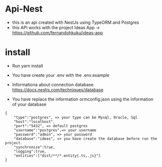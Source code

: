 # Api-Nest
- this is an api created with NestJs using TypeORM and Postgres
- this API works with the project Ideas App  -> https://github.com/fernandohkuku/ideas-app 

# install
- Run yarn install

- You have create your .env with the .env.example

- Informationa about connection database https://docs.nestjs.com/techniques/database

- You have replace the information ormconfig.json using the information of your database

```
{
    "type":"postgres", => your type can be Mysql, Oracle, Sql
    "host":"localhost",
    "port":"5432", => default postgres
    "username":"postgres",=> your username
    "password":"admin", => your password
    "database":"ideas", => you have create the database before run the project.
    "synchronize":true,
    "logging":true,
    "entities":["dist/**/*.entity{.ts,.js}"]
}
```
